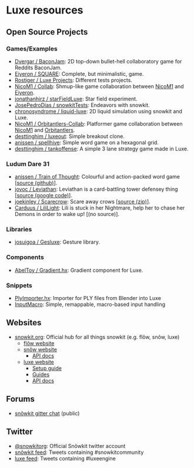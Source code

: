 # Luxe resources


## Open Source Projects

### Games/Examples
* [Dvergar / BaconJam](https://github.com/Dvergar/BaconJam): 2D top-down bullet-hell collaboratory game for Reddits BaconJam. 
* [Eiyeron / SQUARE](https://github.com/Eiyeron/-SQUARE-): Complete, but minimalistic, game.
* [Rostiger / Luxe Projects](https://github.com/Rostiger/Luxe_Projects): Different tests projects.
* [NicoM1 / Collab](https://github.com/NicoM1/Collab): Shmup-like game collaboration between [NicoM1](https://github.com/NicoM1) and [Eiyeron](https://github.com/Eiyeron).
* [jonathanhirz / starFieldLuxe](https://github.com/jonathanhirz/starFieldLuxe): Star field experiment.
* [JosePedroDias / snowkitTests](https://github.com/JosePedroDias/snowkitTests): Endeavors with snowkit.
* [chronosyndrome / liquid-luxe](https://github.com/chronosyndrome/liquid-luxe): 2D liquid simulation using snowkit and Luxe.
* [NicoM1 / Orbitantlers-Collab](https://github.com/NicoM1/Orbitantlers-Collab): Platformer game collaboration between [NicoM1](https://github.com/NicoM1) and [Orbitantlers](https://github.com/Absurditure).
* [desttinghim / luxeout](https://github.com/desttinghim/luxeout): Simple breakout clone.
* [anissen / spellhive](https://github.com/anissen/spellhive): Simple word game on a hexagonal grid.
* [desttinghim / tankoffense](https://github.com/desttinghim/tankoffense): A simple 3 lane strategy game made in Luxe.

### Ludum Dare 31
* [anissen / Train of Thought](http://ludumdare.com/compo/ludum-dare-31/?action=preview&uid=30512): Colourful and action-packed word game [[source (github)](https://github.com/anissen/ld31)].
* [jovoc / Leviathan](http://ludumdare.com/compo/ludum-dare-31/?action=preview&uid=34): Leviathan is a card-battling tower defensey thing [[source (google code)](https://code.google.com/p/ld48jovoc/source/browse/#svn%2Fld31_onescreen%2Fsrc)].
* [joekinley / Scarecrow](http://ludumdare.com/compo/ludum-dare-31/?action=preview&uid=3012): Scare away crows [[source (zip)](http://www.elcoino.de/LD31src.zip)].
* [Carduus / LiliLight](http://ludumdare.com/compo/ludum-dare-31/?action=preview&uid=7279): Lili is stuck in her Nightmare, help her to chase her Demons in order to wake up! [(no source)].

### Libraries
* [josuigoa / Gesluxe](https://github.com/josuigoa/Gesluxe): Gesture library.

### Components
* [AbelToy / Gradient.hx](https://gist.github.com/AbelToy/6e28392bc0bec79876d5): Gradient component for Luxe.

### Snippets
* [PlyImporter.hx](https://gist.github.com/KeyMaster-/247fee525cf73d086dc3): Importer for PLY files from Blender into Luxe
* [InputMacro](https://github.com/NicoM1/InputMacro): Simple, remappable, macro-based input handling

## Websites
* [snowkit.org](http://snowkit.org): Official hub for all things snowkit (e.g. flõw, snõw, luxe)
  * [flõw website](http://underscorediscovery.github.io/flow/)
  * [snõw website](http://underscorediscovery.github.io/snow/)
    * [API docs](http://underscorediscovery.github.io/snow/api/index.html)
  * [luxe website](http://luxeengine.com/)
    * [Setup guide](http://luxeengine.com/docs/setup.html)
    * [Guides](http://luxeengine.com/docs/guide.html)
    * [API docs](http://luxeengine.com/docs/api/index.html)

## Forums
<!-- * [snõwkit slack chat](https://underscorediscovery.slack.com/) (membership required) -->
* [snõwkit gitter chat](https://gitter.im/snowkit/public) (public)

## Twitter
* [@snowkitorg](https://twitter.com/snowkitorg): Official Snõwkit twitter account
* [snõwkit feed](https://twitter.com/hashtag/snowkitcommunity?f=realtime): Tweets containing #snowkitcommunity
* [luxe feed](https://twitter.com/hashtag/luxeengine?f=realtime): Tweets containing #luxeengine

<!--
## People
* Sven Bergström: Creator of snõwkit, flõw, snõw and luxe.
 * Twitter: @__underscorediscovery
 * GitHub: @__underscorediscovery
 -->